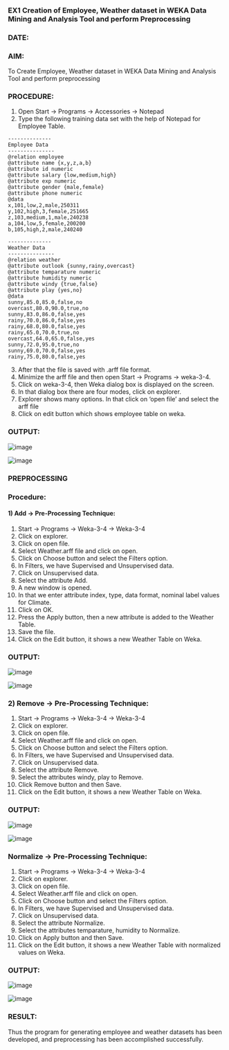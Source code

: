 ### EX1 Creation of Employee, Weather dataset in WEKA Data Mining and Analysis Tool and perform Preprocessing
### DATE: 
### AIM: 
  To Create Employee, Weather dataset in WEKA Data Mining and Analysis Tool and perform preprocessing
### PROCEDURE: 
1) Open Start -> Programs -> Accessories -> Notepad
2) Type the following training data set with the help of Notepad for Employee Table.

```
--------------
Employee Data
---------------
@relation employee
@attribute name {x,y,z,a,b}
@attribute id numeric
@attribute salary {low,medium,high}
@attribute exp numeric
@attribute gender {male,female}
@attribute phone numeric
@data
x,101,low,2,male,250311
y,102,high,3,female,251665
z,103,medium,1,male,240238
a,104,low,5,female,200200
b,105,high,2,male,240240

--------------
Weather Data
---------------
@relation weather
@attribute outlook {sunny,rainy,overcast}
@attribute temparature numeric
@attribute humidity numeric
@attribute windy {true,false}
@attribute play {yes,no}
@data
sunny,85.0,85.0,false,no
overcast,80.0,90.0,true,no
sunny,83.0,86.0,false,yes
rainy,70.0,86.0,false,yes
rainy,68.0,80.0,false,yes
rainy,65.0,70.0,true,no
overcast,64.0,65.0,false,yes
sunny,72.0,95.0,true,no
sunny,69.0,70.0,false,yes
rainy,75.0,80.0,false,yes
```
3) After that the file is saved with .arff file format.
4) Minimize the arff file and then open Start -> Programs -> weka-3-4.
5) Click on weka-3-4, then Weka dialog box is displayed on the screen.
6) In that dialog box there are four modes, click on explorer.
7) Explorer shows many options. In that click on ‘open file’ and select the arff file
8) Click on edit button which shows employee table on weka.

### OUTPUT:
![image](https://github.com/S-ABHISHEK-1905/WDM_EXP1/assets/66360846/9744c514-a338-4d1c-8599-36c995aa13bd)

![image](https://github.com/S-ABHISHEK-1905/WDM_EXP1/assets/66360846/732f0e92-13fd-4dfb-8481-8f9e1914cf5e)



### PREPROCESSING
### Procedure:
#### 1) Add -> Pre-Processing Technique:
1) Start -> Programs -> Weka-3-4 -> Weka-3-4
2) Click on explorer.
3) Click on open file.
4) Select Weather.arff file and click on open.
5) Click on Choose button and select the Filters option.
6) In Filters, we have Supervised and Unsupervised data.
7) Click on Unsupervised data.
8) Select the attribute Add.
9) A new window is opened.
10) In that we enter attribute index, type, data format, nominal label values for Climate.
11) Click on OK.
12) Press the Apply button, then a new attribute is added to the Weather Table.
13) Save the file.
14) Click on the Edit button, it shows a new Weather Table on Weka.

### OUTPUT:
![image](https://github.com/S-ABHISHEK-1905/WDM_EXP1/assets/66360846/282d64d3-b447-4360-8009-6c6e2da3adae)

![image](https://github.com/S-ABHISHEK-1905/WDM_EXP1/assets/66360846/84baaa81-1988-46ae-b1a9-1238f1350092)


### 2) Remove -> Pre-Processing Technique:

1) Start -> Programs -> Weka-3-4 -> Weka-3-4
2) Click on explorer.
3) Click on open file.
4) Select Weather.arff file and click on open.
5) Click on Choose button and select the Filters option.
6) In Filters, we have Supervised and Unsupervised data.
7) Click on Unsupervised data.
8) Select the attribute Remove.
9) Select the attributes windy, play to Remove.
10) Click Remove button and then Save.
11) Click on the Edit button, it shows a new Weather Table on Weka.

### OUTPUT:

![image](https://github.com/S-ABHISHEK-1905/WDM_EXP1/assets/66360846/53560a0c-7c0c-49e9-a41e-1115590dc94b)

![image](https://github.com/S-ABHISHEK-1905/WDM_EXP1/assets/66360846/32af72a2-4eae-4d03-8152-dfcf33f0dcbc)


### Normalize -> Pre-Processing Technique:

1) Start -> Programs -> Weka-3-4 -> Weka-3-4
2) Click on explorer.
3) Click on open file.
4) Select Weather.arff file and click on open.
5) Click on Choose button and select the Filters option.
6) In Filters, we have Supervised and Unsupervised data.
7) Click on Unsupervised data.
8) Select the attribute Normalize.
9) Select the attributes temparature, humidity to Normalize.
10) Click on Apply button and then Save.
11) Click on the Edit button, it shows a new Weather Table with normalized values on Weka.

### OUTPUT:
![image](https://github.com/S-ABHISHEK-1905/WDM_EXP1/assets/66360846/0838cfcb-ccd5-490b-81a2-e647e9dd6feb)

![image](https://github.com/S-ABHISHEK-1905/WDM_EXP1/assets/66360846/0f55c327-2f2f-44d0-87b8-5a7c57b7f2bd)

### RESULT: 
  Thus the program for generating employee and weather datasets has been developed, and preprocessing has been accomplished successfully.
